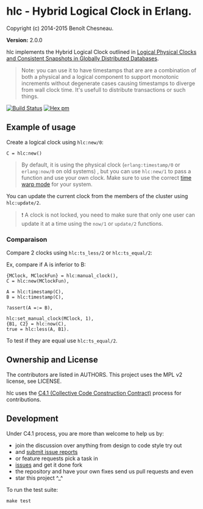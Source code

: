 

# hlc - Hybrid Logical Clock in Erlang. #

Copyright (c) 2014-2015 Benoît Chesneau.

__Version:__ 2.0.0

hlc implements the Hybrid Logical Clock outlined in [Logical Physical Clocks
and Consistent Snapshots in Globally Distributed
Databases](http://www.cse.buffalo.edu/tech-reports/2014-04.pdf).

> Note: you can use it to have timestamps that are are a combination of both a
> physical and a logical component to support monotonic increments without
> degenerate cases causing timestamps to diverge from wall clock time. It's
> usefull to distribute transactions or such things.

[![Build Status](https://travis-ci.org/barrel-db/hlc.png?branch=master)](https://travis-ci.org/barrel-db/hlc)
[![Hex pm](http://img.shields.io/hexpm/v/hlc.svg?style=flat)](https://hex.pm/packages/hlc)

## Example of usage

Create a logical clock using `hlc:new/0`:

```
C = hlc:new()
```

> By default, it is using the physical clock (`erlang:timestamp/0` or `erlang:now/0` on old systems) , but you
> can use `hlc:new/1` to pass a function and use your own clock. Make sure to use the correct [time warp
> mode](http://www.erlang.org/doc/apps/erts/time_correction.html#Time_Warp) for your system.

You can update the current clock from the members of the cluster using `hlc:update/2`.

> :heavy_exclamation_mark: A clock is not locked, you need to make sure that only one user can update it at a time
> using the `now/1` or `update/2` functions.

### Comparaison

Compare 2 clocks using `hlc:ts_less/2` or `hlc:ts_equal/2`:

Ex, compare if A is inferior to B:

```
{MClock, MClockFun} = hlc:manual_clock(),
C = hlc:new(MClockFun),

A = hlc:timestamp(C),
B = hlc:timestamp(C),

?assert(A =:= B),

hlc:set_manual_clock(MClock, 1),
{B1, C2} = hlc:now(C),
true = hlc:less(A, B1).
```

To test if they are equal use `hlc:ts_equal/2`.

## Ownership and License

The contributors are listed in AUTHORS. This project uses the MPL v2
license, see LICENSE.

hlc uses the [C4.1 (Collective Code Construction
Contract)](http://rfc.zeromq.org/spec:22) process for contributions.

## Development

Under C4.1 process, you are more than welcome to help us by:

* join the discussion over anything from design to code style try out
* and [submit issue reports](https://github.com/refuge/hlc/issues/new)
* or feature requests pick a task in
* [issues](https://github.com/refuge/hlc/issues) and get it done fork
* the repository and have your own fixes send us pull requests and even
* star this project ^_^

To  run the test suite:

```
make test
```

